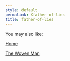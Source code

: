 ```yaml
---
style: default
permalink: Xfather-of-lies
title: father-of-lies
---
```

You may also like:

[Home](http://scp-wiki.net/home)

[The Woven Man](http://scp-wiki.net/the-woven-man)
